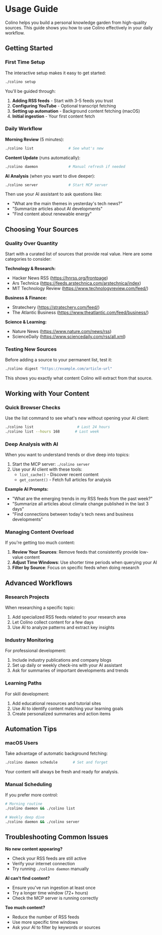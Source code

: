 # Usage Guide

Colino helps you build a personal knowledge garden from high-quality sources. This guide shows you how to use Colino effectively in your daily workflow.

## Getting Started

### First Time Setup
The interactive setup makes it easy to get started:

```bash
./colino setup
```

You'll be guided through:
1. **Adding RSS feeds** - Start with 3-5 feeds you trust
2. **Configuring YouTube** - Optional transcript fetching
3. **Setting up automation** - Background content fetching (macOS)
4. **Initial ingestion** - Your first content fetch

### Daily Workflow

**Morning Review** (5 minutes):
```bash
./colino list                # See what's new
```

**Content Update** (runs automatically):
```bash
./colino daemon              # Manual refresh if needed
```

**AI Analysis** (when you want to dive deeper):
```bash
./colino server              # Start MCP server
```

Then use your AI assistant to ask questions like:
- "What are the main themes in yesterday's tech news?"
- "Summarize articles about AI developments"
- "Find content about renewable energy"

## Choosing Your Sources

### Quality Over Quantity
Start with a curated list of sources that provide real value. Here are some categories to consider:

**Technology & Research:**
- Hacker News RSS (https://hnrss.org/frontpage)
- Ars Technica (https://feeds.arstechnica.com/arstechnica/index)
- MIT Technology Review (https://www.technologyreview.com/feed/)

**Business & Finance:**
- Stratechery (https://stratechery.com/feed/)
- The Atlantic Business (https://www.theatlantic.com/feed/business/)

**Science & Learning:**
- Nature News (https://www.nature.com/news/rss)
- ScienceDaily (https://www.sciencedaily.com/rss/all.xml)

### Testing New Sources
Before adding a source to your permanent list, test it:

```bash
./colino digest "https://example.com/article-url"
```

This shows you exactly what content Colino will extract from that source.

## Working with Your Content

### Quick Browser Checks
Use the list command to see what's new without opening your AI client:

```bash
./colino list                    # Last 24 hours
./colino list --hours 168       # Last week
```

### Deep Analysis with AI
When you want to understand trends or dive deep into topics:

1. Start the MCP server: `./colino server`
2. Use your AI client with these tools:
   - `list_cache()` - Discover recent content
   - `get_content()` - Fetch full articles for analysis

**Example AI Prompts:**
- "What are the emerging trends in my RSS feeds from the past week?"
- "Summarize all articles about climate change published in the last 3 days"
- "Find connections between today's tech news and business developments"

### Managing Content Overload
If you're getting too much content:

1. **Review Your Sources**: Remove feeds that consistently provide low-value content
2. **Adjust Time Windows**: Use shorter time periods when querying your AI
3. **Filter by Source**: Focus on specific feeds when doing research

## Advanced Workflows

### Research Projects
When researching a specific topic:

1. Add specialized RSS feeds related to your research area
2. Let Colino collect content for a few days
3. Use AI to analyze patterns and extract key insights

### Industry Monitoring
For professional development:

1. Include industry publications and company blogs
2. Set up daily or weekly check-ins with your AI assistant
3. Ask for summaries of important developments and trends

### Learning Paths
For skill development:

1. Add educational resources and tutorial sites
2. Use AI to identify content matching your learning goals
3. Create personalized summaries and action items

## Automation Tips

### macOS Users
Take advantage of automatic background fetching:

```bash
./colino daemon schedule       # Set and forget
```

Your content will always be fresh and ready for analysis.

### Manual Scheduling
If you prefer more control:

```bash
# Morning routine
./colino daemon && ./colino list

# Weekly deep dive
./colino daemon && ./colino server
```

## Troubleshooting Common Issues

**No new content appearing?**
- Check your RSS feeds are still active
- Verify your internet connection
- Try running `./colino daemon` manually

**AI can't find content?**
- Ensure you've run ingestion at least once
- Try a longer time window (72+ hours)
- Check the MCP server is running correctly

**Too much content?**
- Reduce the number of RSS feeds
- Use more specific time windows
- Ask your AI to filter by keywords or sources

